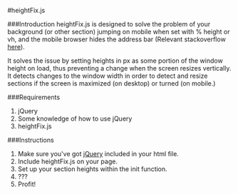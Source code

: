 #heightFix.js

###Introduction
heightFix.js is designed to solve the problem of your background (or other section)
jumping on mobile when set with % height or vh, and the mobile browser hides the
address bar (Relevant stackoverflow [here]( http://stackoverflow.com/questions/24944925/background-image-jumps-when-address-bar-hides-ios-android-mobile-chrome)).

It solves the issue by setting heights in px as some portion of the window height on load,
thus preventing a change when the screen resizes vertically. It detects changes to the window
width in order to detect and resize sections if the screen is maximized (on desktop) or turned (on mobile.)

###Requirements
1. jQuery
2. Some knowledge of how to use jQuery
3. heightFix.js

###Instructions
1. Make sure you've got [jQuery](https://jquery.com/) included in your html file.
2. Include heightFix.js on your page.
3. Set up your section heights within the init function.
4. ???
5. Profit!
